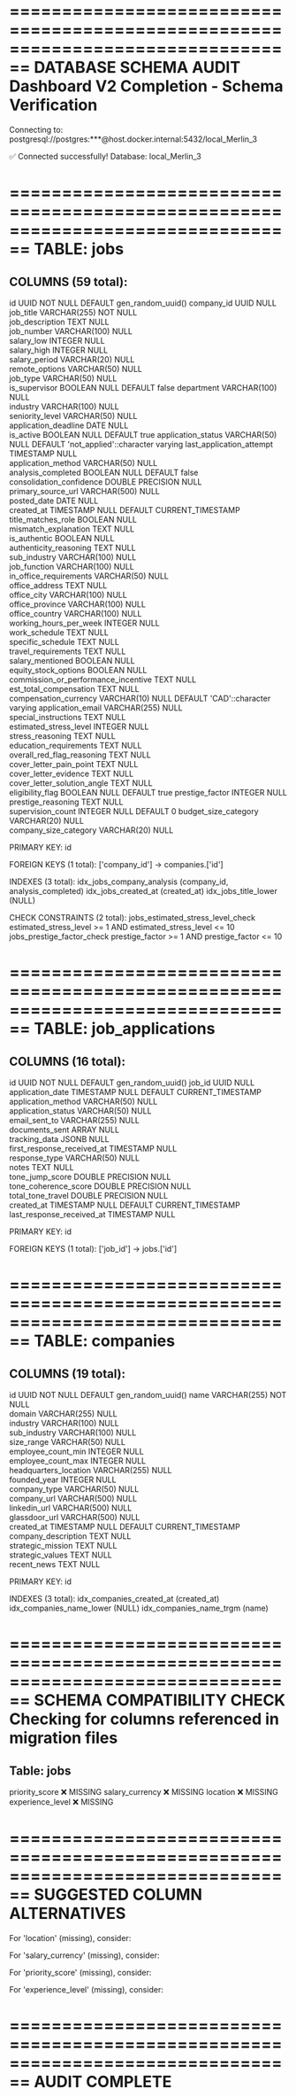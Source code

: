 ================================================================================
DATABASE SCHEMA AUDIT
Dashboard V2 Completion - Schema Verification
================================================================================

Connecting to: postgresql://postgres:***@host.docker.internal:5432/local_Merlin_3

✅ Connected successfully!
Database: local_Merlin_3

================================================================================
TABLE: jobs
================================================================================

COLUMNS (59 total):
--------------------------------------------------------------------------------
  id                             UUID                      NOT NULL   DEFAULT gen_random_uuid()
  company_id                     UUID                      NULL       
  job_title                      VARCHAR(255)              NOT NULL   
  job_description                TEXT                      NULL       
  job_number                     VARCHAR(100)              NULL       
  salary_low                     INTEGER                   NULL       
  salary_high                    INTEGER                   NULL       
  salary_period                  VARCHAR(20)               NULL       
  remote_options                 VARCHAR(50)               NULL       
  job_type                       VARCHAR(50)               NULL       
  is_supervisor                  BOOLEAN                   NULL       DEFAULT false
  department                     VARCHAR(100)              NULL       
  industry                       VARCHAR(100)              NULL       
  seniority_level                VARCHAR(50)               NULL       
  application_deadline           DATE                      NULL       
  is_active                      BOOLEAN                   NULL       DEFAULT true
  application_status             VARCHAR(50)               NULL       DEFAULT 'not_applied'::character varying
  last_application_attempt       TIMESTAMP                 NULL       
  application_method             VARCHAR(50)               NULL       
  analysis_completed             BOOLEAN                   NULL       DEFAULT false
  consolidation_confidence       DOUBLE PRECISION          NULL       
  primary_source_url             VARCHAR(500)              NULL       
  posted_date                    DATE                      NULL       
  created_at                     TIMESTAMP                 NULL       DEFAULT CURRENT_TIMESTAMP
  title_matches_role             BOOLEAN                   NULL       
  mismatch_explanation           TEXT                      NULL       
  is_authentic                   BOOLEAN                   NULL       
  authenticity_reasoning         TEXT                      NULL       
  sub_industry                   VARCHAR(100)              NULL       
  job_function                   VARCHAR(100)              NULL       
  in_office_requirements         VARCHAR(50)               NULL       
  office_address                 TEXT                      NULL       
  office_city                    VARCHAR(100)              NULL       
  office_province                VARCHAR(100)              NULL       
  office_country                 VARCHAR(100)              NULL       
  working_hours_per_week         INTEGER                   NULL       
  work_schedule                  TEXT                      NULL       
  specific_schedule              TEXT                      NULL       
  travel_requirements            TEXT                      NULL       
  salary_mentioned               BOOLEAN                   NULL       
  equity_stock_options           BOOLEAN                   NULL       
  commission_or_performance_incentive TEXT                      NULL       
  est_total_compensation         TEXT                      NULL       
  compensation_currency          VARCHAR(10)               NULL       DEFAULT 'CAD'::character varying
  application_email              VARCHAR(255)              NULL       
  special_instructions           TEXT                      NULL       
  estimated_stress_level         INTEGER                   NULL       
  stress_reasoning               TEXT                      NULL       
  education_requirements         TEXT                      NULL       
  overall_red_flag_reasoning     TEXT                      NULL       
  cover_letter_pain_point        TEXT                      NULL       
  cover_letter_evidence          TEXT                      NULL       
  cover_letter_solution_angle    TEXT                      NULL       
  eligibility_flag               BOOLEAN                   NULL       DEFAULT true
  prestige_factor                INTEGER                   NULL       
  prestige_reasoning             TEXT                      NULL       
  supervision_count              INTEGER                   NULL       DEFAULT 0
  budget_size_category           VARCHAR(20)               NULL       
  company_size_category          VARCHAR(20)               NULL       

PRIMARY KEY:
  id

FOREIGN KEYS (1 total):
  ['company_id'] -> companies.['id']

INDEXES (3 total):
  idx_jobs_company_analysis                           (company_id, analysis_completed)
  idx_jobs_created_at                                 (created_at)
  idx_jobs_title_lower                                (NULL)

CHECK CONSTRAINTS (2 total):
  jobs_estimated_stress_level_check        estimated_stress_level >= 1 AND estimated_stress_level <= 10
  jobs_prestige_factor_check               prestige_factor >= 1 AND prestige_factor <= 10

================================================================================
TABLE: job_applications
================================================================================

COLUMNS (16 total):
--------------------------------------------------------------------------------
  id                             UUID                      NOT NULL   DEFAULT gen_random_uuid()
  job_id                         UUID                      NULL       
  application_date               TIMESTAMP                 NULL       DEFAULT CURRENT_TIMESTAMP
  application_method             VARCHAR(50)               NULL       
  application_status             VARCHAR(50)               NULL       
  email_sent_to                  VARCHAR(255)              NULL       
  documents_sent                 ARRAY                     NULL       
  tracking_data                  JSONB                     NULL       
  first_response_received_at     TIMESTAMP                 NULL       
  response_type                  VARCHAR(50)               NULL       
  notes                          TEXT                      NULL       
  tone_jump_score                DOUBLE PRECISION          NULL       
  tone_coherence_score           DOUBLE PRECISION          NULL       
  total_tone_travel              DOUBLE PRECISION          NULL       
  created_at                     TIMESTAMP                 NULL       DEFAULT CURRENT_TIMESTAMP
  last_response_received_at      TIMESTAMP                 NULL       

PRIMARY KEY:
  id

FOREIGN KEYS (1 total):
  ['job_id'] -> jobs.['id']

================================================================================
TABLE: companies
================================================================================

COLUMNS (19 total):
--------------------------------------------------------------------------------
  id                             UUID                      NOT NULL   DEFAULT gen_random_uuid()
  name                           VARCHAR(255)              NOT NULL   
  domain                         VARCHAR(255)              NULL       
  industry                       VARCHAR(100)              NULL       
  sub_industry                   VARCHAR(100)              NULL       
  size_range                     VARCHAR(50)               NULL       
  employee_count_min             INTEGER                   NULL       
  employee_count_max             INTEGER                   NULL       
  headquarters_location          VARCHAR(255)              NULL       
  founded_year                   INTEGER                   NULL       
  company_type                   VARCHAR(50)               NULL       
  company_url                    VARCHAR(500)              NULL       
  linkedin_url                   VARCHAR(500)              NULL       
  glassdoor_url                  VARCHAR(500)              NULL       
  created_at                     TIMESTAMP                 NULL       DEFAULT CURRENT_TIMESTAMP
  company_description            TEXT                      NULL       
  strategic_mission              TEXT                      NULL       
  strategic_values               TEXT                      NULL       
  recent_news                    TEXT                      NULL       

PRIMARY KEY:
  id

INDEXES (3 total):
  idx_companies_created_at                            (created_at)
  idx_companies_name_lower                            (NULL)
  idx_companies_name_trgm                             (name)

================================================================================
SCHEMA COMPATIBILITY CHECK
Checking for columns referenced in migration files
================================================================================


Table: jobs
--------------------------------------------------------------------------------
  priority_score                 ❌ MISSING
  salary_currency                ❌ MISSING
  location                       ❌ MISSING
  experience_level               ❌ MISSING

================================================================================
SUGGESTED COLUMN ALTERNATIVES
================================================================================

For 'location' (missing), consider:

For 'salary_currency' (missing), consider:

For 'priority_score' (missing), consider:

For 'experience_level' (missing), consider:

================================================================================
AUDIT COMPLETE
================================================================================

